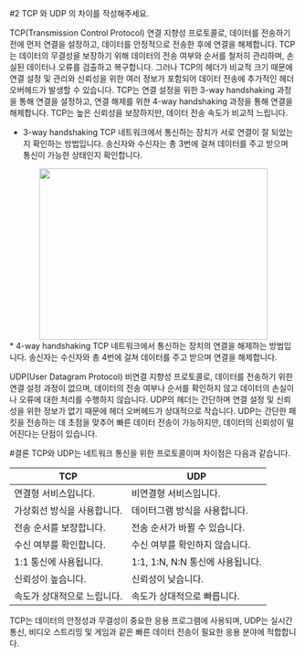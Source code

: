 #2 TCP 와 UDP 의 차이를 작성해주세요.

TCP(Transmission Control Protocol)
 연결 지향성 프로토콜로, 데이터를 전송하기 전에 먼저 연결을 설정하고, 데이터를 안정적으로 전송한 후에 연결을 해제합니다. TCP는 데이터의 무결성을 보장하기 위해 데이터의 전송 여부와 순서를 철저히 관리하며, 손실된 데이터나 오류를 검출하고 복구합니다. 그러나 TCP의 헤더가 비교적 크기 때문에 연결 설정 및 관리와 신뢰성을 위한 여러 정보가 포함되어 데이터 전송에 추가적인 헤더 오버헤드가 발생할 수 있습니다. TCP는 연결 설정을 위한 3-way handshaking 과정을 통해 연결을 설정하고, 연결 해제를 위한 4-way handshaking 과정을 통해 연결을 해제합니다. TCP는 높은 신뢰성을 보장하지만, 데이터 전송 속도가 비교적 느립니다.

* 3-way handshaking
TCP 네트워크에서 통신하는 장치가 서로 연결이 잘 되었는지 확인하는 방법입니다.
송신자와 수신자는 총 3번에 걸쳐 데이터를 주고 받으며 통신이 가능한 상태인지 확인합니다.
<center>
  <img
    src="https://afteracademy.com/images/what-is-a-tcp-3-way-handshake-process-three-way-handshaking-establishing-connection-6a724e77ba96e241.jpg"
    width="400"
    height="300"
  />  
</center>
* 4-way handshaking
TCP 네트워크에서 통신하는 장치의 연결을 해제하는 방법입니다.
송신자는 수신자와 총 4번에 걸쳐 데이터를 주고 받으며 연결을 해제합니다.

UDP(User Datagram Protocol)
 비연결 지향성 프로토콜로, 데이터를 전송하기 위한 연결 설정 과정이 없으며, 데이터의 전송 여부나 순서를 확인하지 않고 데이터의 손실이나 오류에 대한 처리를 수행하지 않습니다. UDP의 헤더는 간단하며 연결 설정 및 신뢰성을 위한 정보가 없기 때문에 헤더 오버헤드가 상대적으로 작습니다. UDP는 간단한 패킷을 전송하는 데 초점을 맞추어 빠른 데이터 전송이 가능하지만, 데이터의 신뢰성이 떨어진다는 단점이 있습니다.

#결론
TCP와 UDP는 네트워크 통신을 위한 프로토콜이며 차이점은 다음과 같습니다.

|TCP|UDP|
|---|---|
|연결형 서비스입니다.|비연결형 서비스입니다.|
|가상회선 방식을 사용합니다.|데이터그램 방식을 사용합니다.|
|전송 순서를 보장합니다.|전송 순서가 바뀔 수 있습니다.|
|수신 여부를 확인합니다.|수신 여부를 확인하지 않습니다.|
|1:1 통신에 사용됩니다.|1:1, 1:N, N:N 통신에 사용됩니다.|
|신뢰성이 높습니다.|신뢰성이 낮습니다.|
|속도가 상대적으로 느립니다.|속도가 상대적으로 빠릅니다.|

TCP는 데이터의 안정성과 무결성이 중요한 응용 프로그램에 사용되며, UDP는 실시간 통신, 비디오 스트리밍 및 게임과 같은 빠른 데이터 전송이 필요한 응용 분야에 적합합니다.

